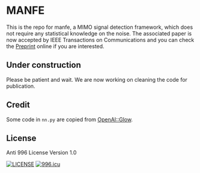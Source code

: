 # MANFE
This is the repo for manfe, a MIMO signal detection framework, which does not require any statistical knowledge on the noise. The associated paper is now accepted by IEEE Transactions on Communications and you can check the [Preprint](https://arxiv.org/abs/2101.08435) online if you are interested.

## Under construction

Please be patient and wait. We are now working on cleaning the code for publication.

## Credit
Some code in `nn.py` are copied from [OpenAI::Glow](https://github.com/openai/glow).


## License
Anti 996 License Version 1.0

[![LICENSE](https://img.shields.io/badge/license-Anti%20996-blue.svg)](https://github.com/996icu/996.ICU/blob/master/LICENSE)
<a href="https://996.icu"><img src="https://img.shields.io/badge/link-996.icu-red.svg" alt="996.icu"></a>
